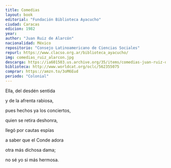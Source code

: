 ```yaml
---
title: Comedias
layout: book
editorial: "Fundación Biblioteca Ayacucho"
ciudad: Caracas
edicion: 1982
year: 
author: "Juan Ruiz de Alarcón"
nacionalidad: México
repositorio: "Consejo Latinoamericano de Ciencias Sociales"
repurl: https://www.clacso.org.ar/biblioteca_ayacucho/
img: comedias_ruiz_alarcon.jpg
descarga: https://ia601503.us.archive.org/35/items/comedias-juan-ruiz-de-alarcon/Comedias%20-%20Juan%20Ruiz%20de%20Alarcon.pdf
biblioteca: http://www.worldcat.org/oclc/562355075
comprar: https://amzn.to/3oM6Eud
periodo: "Colonial"
---
```

 
Ella, del desdén sentida
 
y de la afrenta rabiosa,
 
pues hechos ya los conciertos,
 
quien se retira deshonra, 
 
llegó por cautas espías
 
a saber que el Conde adora
 
otra más dichosa dama; 
 
no sé yo si más hermosa.


